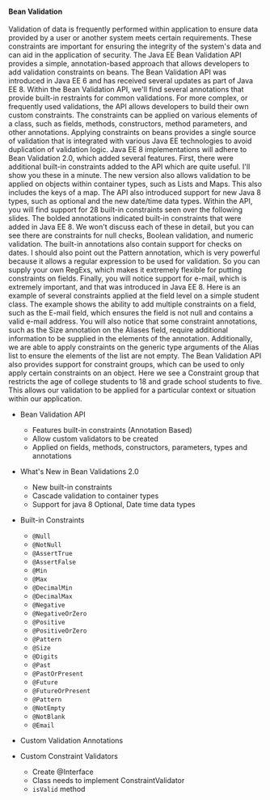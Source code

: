 #### Bean Validation

Validation of data is frequently performed within application to ensure data provided by a user or another system meets certain requirements. These constraints are important for ensuring the integrity of the system's data and can aid in the application of security. The Java EE Bean Validation API provides a simple, annotation-based approach that allows developers to add validation constraints on beans. The Bean Validation API was introduced in Java EE 6 and has received several updates as part of Java EE 8. Within the Bean Validation API, we'll find several annotations that provide built-in restraints for common validations. For more complex, or frequently used validations, the API allows developers to build their own custom constraints. The constraints can be applied on various elements of a class, such as fields, methods, constructors, method parameters, and other annotations. Applying constraints on beans provides a single source of validation that is integrated with various Java EE technologies to avoid duplication of validation logic. Java EE 8 implementations will adhere to Bean Validation 2.0, which added several features. First, there were additional built-in constraints added to the API which are quite useful. I'll show you these in a minute. The new version also allows validation to be applied on objects within container types, such as Lists and Maps. This also includes the keys of a map. The API also introduced support for new Java 8 types, such as optional and the new date/time data types. Within the API, you will find support for 28 built-in constraints seen over the following slides. The bolded annotations indicated built-in constraints that were added in Java EE 8. We won't discuss each of these in detail, but you can see there are constraints for null checks, Boolean validation, and numeric validation. The built-in annotations also contain support for checks on dates. I should also point out the Pattern annotation, which is very powerful because it allows a regular expression to be used for validation. So you can supply your own RegExs, which makes it extremely flexible for putting constraints on fields. Finally, you will notice support for e-mail, which is extremely important, and that was introduced in Java EE 8. Here is an example of several constraints applied at the field level on a simple student class. The example shows the ability to add multiple constraints on a field, such as the E-mail field, which ensures the field is not null and contains a valid e-mail address. You will also notice that some constraint annotations, such as the Size annotation on the Aliases field, require additional information to be supplied in the elements of the annotation. Additionally, we are able to apply constraints on the generic type arguments of the Alias list to ensure the elements of the list are not empty. The Bean Validation API also provides support for constraint groups, which can be used to only apply certain constraints on an object. Here we see a Constraint group that restricts the age of college students to 18 and grade school students to five. This allows our validation to be applied for a particular context or situation within our application.

- Bean Validation API

  - Features built-in constraints (Annotation Based)
  - Allow custom validators to be created
  - Applied on fields, methods, constructors, parameters, types and annotations

- What's New in Bean Validations 2.0

  - New built-in constraints
  - Cascade validation to container types
  - Support for java 8 Optional, Date time data types

- Built-in Constraints

  - `@Null`
  - `@NotNull`
  - `@AssertTrue`
  - `@AssertFalse`
  - `@Min`
  - `@Max`
  - `@DecimalMin`
  - `@DecimalMax`
  - `@Negative`
  - `@NegativeOrZero`
  - `@Positive`
  - `@PositiveOrZero`
  - `@Pattern`
  - `@Size`
  - `@Digits`
  - `@Past`
  - `@PastOrPresent`
  - `@Future`
  - `@FutureOrPresent`
  - `@Pattern`
  - `@NotEmpty`
  - `@NotBlank`
  - `@Email`

- Custom Validation Annotations
- Custom Constraint Validators
  - Create @Interface
  - Class needs to implement ConstraintValidator
  - `isValid` method
